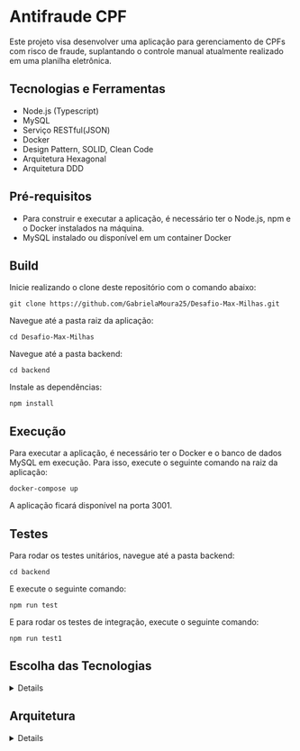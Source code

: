 # Antifraude CPF

Este projeto visa desenvolver uma aplicação para gerenciamento de CPFs com risco de fraude, suplantando o controle manual atualmente realizado em uma planilha eletrônica.

## Tecnologias e Ferramentas

- Node.js (Typescript)
- MySQL
- Serviço RESTful(JSON)
- Docker
- Design Pattern, SOLID, Clean Code
- Arquitetura Hexagonal
- Arquitetura DDD

## Pré-requisitos

- Para construir e executar a aplicação, é necessário ter o Node.js, npm e o Docker instalados na máquina.
- MySQL instalado ou disponível em um container Docker

## Build

Inicie realizando o clone deste repositório com o comando abaixo: 

    git clone https://github.com/GabrielaMoura25/Desafio-Max-Milhas.git

Navegue até a pasta raiz da aplicação:
    
    cd Desafio-Max-Milhas

Navegue até a pasta backend:

    cd backend

Instale as dependências:

    npm install

## Execução

Para executar a aplicação, é necessário ter o Docker e o banco de dados MySQL em execução. Para isso, execute o seguinte comando na raiz da aplicação:

    docker-compose up

A aplicação ficará disponível na porta 3001.

## Testes

Para rodar os testes unitários, navegue até a pasta backend: 

    cd backend

E execute o seguinte comando:

    npm run test

E para rodar os testes de integração, execute o seguinte comando:

    npm run test1

## Escolha das Tecnologias

<details>
A escolha por utilizar Node.js se deu pela facilidade de trabalhar com serviços RESTful, além de ser uma linguagem de alta performance e escalabilidade. Já o banco de dados MySQL foi escolhido pela sua grande disponibilidade de recursos e estabilidade.

O uso do Docker permite que a aplicação seja executada em diferentes ambientes de maneira consistente, garantindo a integridade e a disponibilidade do sistema.
</details>

## Arquitetura

<details>
A aplicação segue o estilo arquitetural DDD (Domain Driven Design), com objetivo de facilitar a implementação, e a arquitetura hexagonal, que visa separar as camadas lógicas da aplicação em módulos bem definidos e independentes, facilitando a manutenção do código.

As melhores práticas de desenvolvimento, como Design Pattern, SOLID e Clean Code, foram seguidas para garantir a qualidade e manutenibilidade do código.
</details>